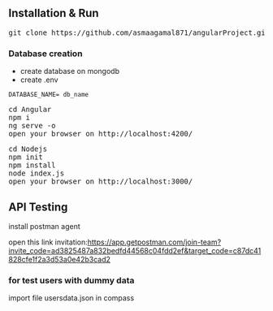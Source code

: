 ## Installation & Run
<pre>
git clone https://github.com/asmaagamal871/angularProject.git
</pre>

### Database creation
- create database on mongodb
- create .env


```
DATABASE_NAME= db_name
```

<pre>
cd Angular
npm i
ng serve -o
open your browser on http://localhost:4200/
</pre>

<pre>
cd Nodejs
npm init
npm install
node index.js
open your browser on http://localhost:3000/
</pre>

## API Testing 
 
 install postman agent 
 
 open this link invitation:https://app.getpostman.com/join-team?invite_code=ad3825487a832bedfd44568c04fdd2ef&target_code=c87dc41828cfe1f2a3d53a0e42b3cad2


 ### for test users with dummy data
  import file usersdata.json in compass
    

